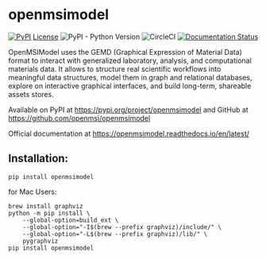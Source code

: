 # openmsimodel
[![PyPI](https://img.shields.io/pypi/v/openmsimodel)](https://pypi.org/project/openmsimodel/) [License](https://img.shields.io/github/license/openmsi/openmsimodel) 
![PyPI - Python Version](https://img.shields.io/pypi/pyversions/openmsimodel) 
![CircleCI](https://img.shields.io/circleci/build/github/openmsi/openmsistream/main) [![Documentation Status](https://readthedocs.org/projects/openmsimodel/badge/?version=latest)](https://openmsimodel.readthedocs.io/en/latest/?badge=latest) 


OpenMSIModel uses the GEMD (Graphical Expression of Material Data) format to interact with generalized laboratory, analysis, and computational materials data.
It allows to structure real scientific workflows into meaningful data structures, model them in graph and relational databases, explore on interactive graphical interfaces, and build long-term, shareable assets stores.

Available on PyPI at https://pypi.org/project/openmsimodel and GitHub at https://github.com/openmsi/openmsimodel

Official documentation at https://openmsimodel.readthedocs.io/en/latest/

## Installation:

```
pip install openmsimodel
```

for Mac Users:

```
brew install graphviz
python -m pip install \
    --global-option=build_ext \
    --global-option="-I$(brew --prefix graphviz)/include/" \
    --global-option="-L$(brew --prefix graphviz)/lib/" \
    pygraphviz
pip install openmsimodel
```
